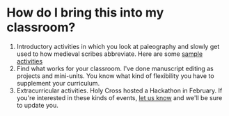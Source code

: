 # How do I bring this into my classroom? #

1. Introductory activities in which you look at paleography and slowly get used to how medieval scribes abbreviate. Here are some [sample activities](https://github.com/StephanieML/CAAS2017)
2. Find what works for your classroom. I've done manuscript editing as projects and mini-units. You know what kind of flexibility you have to supplement your curriculum.
3. Extracurricular activities. Holy Cross hosted a Hackathon in February. If you're interested in these kinds of events, [let us know](https://goo.gl/forms/ApNXdhPYNiV6lqu93) and we'll be sure to update you.

